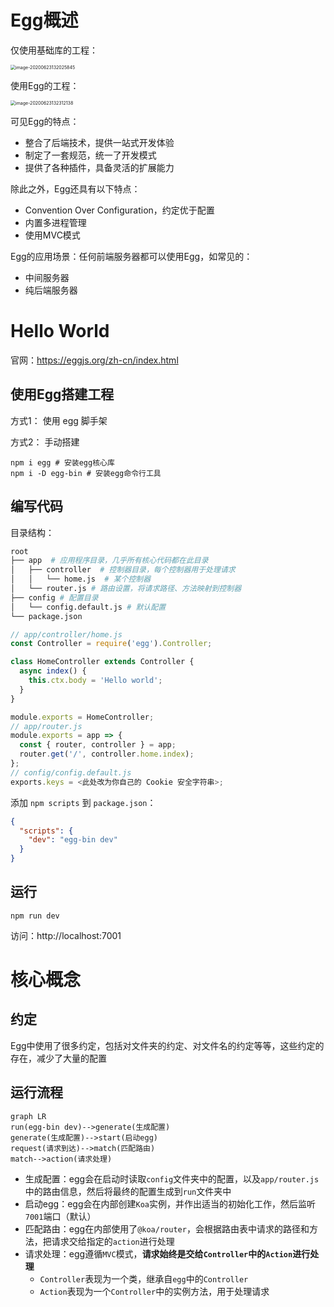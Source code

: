 # Egg概述

仅使用基础库的工程：

<img src="http://mdrs.yuanjin.tech/img/image-20200623132025845.png" alt="image-20200623132025845" style="zoom:50%;" />

使用Egg的工程：

<img src="http://mdrs.yuanjin.tech/img/image-20200623132312138.png" alt="image-20200623132312138" style="zoom:50%;" />

可见Egg的特点：

- 整合了后端技术，提供一站式开发体验
- 制定了一套规范，统一了开发模式
- 提供了各种插件，具备灵活的扩展能力

除此之外，Egg还具有以下特点：

- Convention Over Configuration，约定优于配置
- 内置多进程管理
- 使用MVC模式



Egg的应用场景：任何前端服务器都可以使用Egg，如常见的：

- 中间服务器
- 纯后端服务器



# Hello World

官网：https://eggjs.org/zh-cn/index.html

## 使用Egg搭建工程

方式1： 使用 egg 脚手架

方式2： 手动搭建

```shell
npm i egg # 安装egg核心库
npm i -D egg-bin # 安装egg命令行工具
```

## 编写代码

目录结构：

```bash
root
├── app  # 应用程序目录，几乎所有核心代码都在此目录
│   ├── controller  # 控制器目录，每个控制器用于处理请求
│   │   └── home.js  # 某个控制器
│   └── router.js # 路由设置，将请求路径、方法映射到控制器
├── config # 配置目录
│   └── config.default.js # 默认配置
└── package.json
```



```js
// app/controller/home.js
const Controller = require('egg').Controller;

class HomeController extends Controller {
  async index() {
    this.ctx.body = 'Hello world';
  }
}

module.exports = HomeController;
// app/router.js
module.exports = app => {
  const { router, controller } = app;
  router.get('/', controller.home.index);
};
// config/config.default.js
exports.keys = <此处改为你自己的 Cookie 安全字符串>;
```

添加 `npm scripts` 到 `package.json`：

```json
{
  "scripts": {
    "dev": "egg-bin dev"
  }
}
```

## 运行

```shell
npm run dev
```

访问：http://localhost:7001



# 核心概念

## 约定

Egg中使用了很多约定，包括对文件夹的约定、对文件名的约定等等，这些约定的存在，减少了大量的配置

## 运行流程

```mermaid
graph LR
run(egg-bin dev)-->generate(生成配置)
generate(生成配置)-->start(启动egg)
request(请求到达)-->match(匹配路由)
match-->action(请求处理)
```

- 生成配置：egg会在启动时读取`config`文件夹中的配置，以及`app/router.js`中的路由信息，然后将最终的配置生成到`run`文件夹中
- 启动egg：egg会在内部创建`Koa`实例，并作出适当的初始化工作，然后监听`7001`端口（默认）
- 匹配路由：egg在内部使用了`@koa/router`，会根据路由表中请求的路径和方法，把请求交给指定的`action`进行处理
- 请求处理：egg遵循`MVC`模式，**请求始终是交给`Controller`中的`Action`进行处理**
  - `Controller`表现为一个类，继承自`egg`中的`Controller`
  - `Action`表现为一个`Controller`中的实例方法，用于处理请求